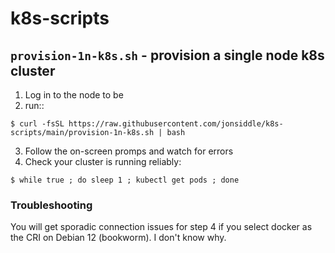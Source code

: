 # k8s-scripts

## `provision-1n-k8s.sh` - provision a single node k8s cluster

1. Log in to the node to be
2. run::
```
$ curl -fsSL https://raw.githubusercontent.com/jonsiddle/k8s-scripts/main/provision-1n-k8s.sh | bash
```
3. Follow the on-screen promps and watch for errors
4. Check your cluster is running reliably:
```
$ while true ; do sleep 1 ; kubectl get pods ; done
```

### Troubleshooting

You will get sporadic connection issues for step 4 if you select docker as the CRI on Debian 12 (bookworm). I don't know why.
